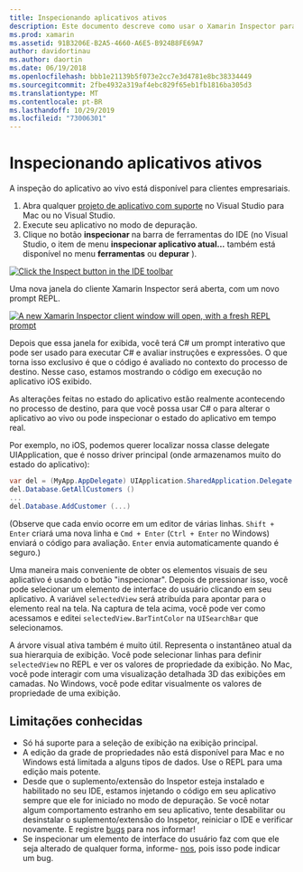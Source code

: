 ```yaml
---
title: Inspecionando aplicativos ativos
description: Este documento descreve como usar o Xamarin Inspector para inspecionar aplicativos. Ele também aborda as limitações da ferramenta de Xamarin Inspector.
ms.prod: xamarin
ms.assetid: 91B3206E-B2A5-4660-A6E5-B924B8FE69A7
author: davidortinau
ms.author: daortin
ms.date: 06/19/2018
ms.openlocfilehash: bbb1e21139b5f073e2cc7e3d4781e8bc38334449
ms.sourcegitcommit: 2fbe4932a319af4ebc829f65eb1fb1816ba305d3
ms.translationtype: MT
ms.contentlocale: pt-BR
ms.lasthandoff: 10/29/2019
ms.locfileid: "73006301"
---
```

# <a name="inspecting-live-applications"></a>Inspecionando aplicativos ativos

A inspeção do aplicativo ao vivo está disponível para clientes empresariais.

1. Abra qualquer [projeto de aplicativo com suporte](~/tools/inspector/install.md#supported-platforms) no Visual Studio para Mac ou no Visual Studio.
1. Execute seu aplicativo no modo de depuração.
1. Clique no botão **inspecionar** na barra de ferramentas do IDE (no Visual Studio, o item de menu **inspecionar aplicativo atual...** também está disponível no menu **ferramentas** ou **depurar** ).

[![](inspect-images/mac-heres-the-button.png "Click the Inspect button in the IDE toolbar")](inspect-images/mac-heres-the-button.png#lightbox)

Uma nova janela do cliente Xamarin Inspector será aberta, com um novo prompt REPL.

[![](inspect-images/inspector-0.7.0-map-inspect-small.png "A new Xamarin Inspector client window will open, with a fresh REPL prompt")](inspect-images/inspector-0.7.0-map-inspect.png#lightbox)

Depois que essa janela for exibida, você terá C# um prompt interativo que pode ser usado para executar C# e avaliar instruções e expressões. O que torna isso exclusivo é que o código é avaliado no contexto do processo de destino. Nesse caso, estamos mostrando o código em execução no aplicativo iOS exibido.

As alterações feitas no estado do aplicativo estão realmente acontecendo no processo de destino, para que você possa usar C# o para alterar o aplicativo ao vivo ou pode inspecionar o estado do aplicativo em tempo real.

Por exemplo, no iOS, podemos querer localizar nossa classe delegate UIApplication, que é nosso driver principal (onde armazenamos muito do estado do aplicativo):

```csharp
var del = (MyApp.AppDelegate) UIApplication.SharedApplication.Delegate
del.Database.GetAllCustomers ()
...
del.Database.AddCustomer (...)
```

(Observe que cada envio ocorre em um editor de várias linhas. `Shift + Enter` criará uma nova linha e `Cmd + Enter` (`Ctrl + Enter` no Windows) enviará o código para avaliação. `Enter` envia automaticamente quando é seguro.)

Uma maneira mais conveniente de obter os elementos visuais de seu aplicativo é usando o botão "inspecionar". Depois de pressionar isso, você pode selecionar um elemento de interface do usuário clicando em seu aplicativo. A variável `selectedView` será atribuída para apontar para o elemento real na tela. Na captura de tela acima, você pode ver como acessamos e editei `selectedView.BarTintColor` na `UISearchBar` que selecionamos.

A árvore visual ativa também é muito útil. Representa o instantâneo atual da sua hierarquia de exibição. Você pode selecionar linhas para definir `selectedView` no REPL e ver os valores de propriedade da exibição. No Mac, você pode interagir com uma visualização detalhada 3D das exibições em camadas. No Windows, você pode editar visualmente os valores de propriedade de uma exibição.

## <a name="known-limitations"></a>Limitações conhecidas

- Só há suporte para a seleção de exibição na exibição principal.
- A edição da grade de propriedades não está disponível para Mac e no Windows está limitada a alguns tipos de dados. Use o REPL para uma edição mais potente.
- Desde que o suplemento/extensão do Inspetor esteja instalado e habilitado no seu IDE, estamos injetando o código em seu aplicativo sempre que ele for iniciado no modo de depuração. Se você notar algum comportamento estranho em seu aplicativo, tente desabilitar ou desinstalar o suplemento/extensão do Inspetor, reiniciar o IDE e verificar novamente. E registre [bugs](~/tools/inspector/install.md#reporting-bugs) para nos informar!
- Se inspecionar um elemento de interface do usuário faz com que ele seja alterado de qualquer forma, informe- [nos](~/tools/inspector/install.md#reporting-bugs), pois isso pode indicar um bug.
